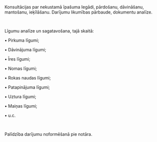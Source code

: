 Konsultācijas par nekustamā īpašuma Iegādi, pārdošanu, dāvināšanu, mantošanu, ieķīlāšanu.
Darījumu likumības pārbaude, dokumentu analīze.

<br/>

Līgumu analīze un sagatavošana, tajā skaitā:

• Pirkuma līgumi;

• Dāvinājuma līgumi;

• Īres līgumi;

• Nomas līgumi;

• Rokas naudas līgumi;

• Patapinājuma līgumi;

• Uztura līgumi;

• Maiņas līgumi;

• u.c.

<br/>

Palīdzība darījumu noformēšanā pie notāra.
